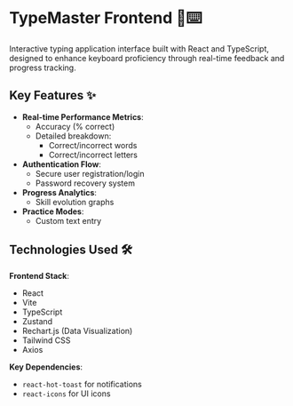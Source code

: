 # TypeMaster Frontend 🚀⌨️

Interactive typing application interface built with React and TypeScript, designed to enhance keyboard proficiency through real-time feedback and progress tracking.


## Key Features ✨

- **Real-time Performance Metrics**:
  - Accuracy (% correct)
  - Detailed breakdown:
    - Correct/incorrect words
    - Correct/incorrect letters
- **Authentication Flow**:
  - Secure user registration/login
  - Password recovery system
- **Progress Analytics**:
  - Skill evolution graphs
- **Practice Modes**:
  - Custom text entry

## Technologies Used 🛠️

**Frontend Stack**:
- React
- Vite 
- TypeScript
- Zustand
- Rechart.js (Data Visualization)
- Tailwind CSS 
- Axios 

**Key Dependencies**:
- `react-hot-toast` for notifications
- `react-icons` for UI icons
